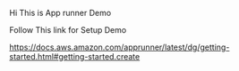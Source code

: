 Hi This is App runner Demo

Follow This link for Setup Demo

https://docs.aws.amazon.com/apprunner/latest/dg/getting-started.html#getting-started.create
